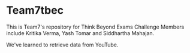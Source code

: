 # Team7tbec
This is Team7's repository for Think Beyond Exams Challenge
Members include Kritika Verma, Yash Tomar and Siddhartha Mahajan.

We've learned to retrieve data from YouTube.
